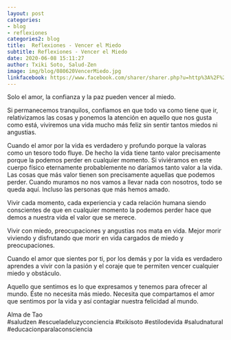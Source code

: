 ```yaml
---
layout: post
categories:
- blog
- reflexiones
categories2: blog
title:  Reflexiones - Vencer el Miedo
subtitle: Reflexiones - Vencer el Miedo
date: 2020-06-08 15:11:27
author: Txiki Soto, Salud-Zen
image: img/blog/080620VencerMiedo.jpg
linkfacebook: https://www.facebook.com/sharer/sharer.php?u=http%3A%2F%2Fsalud-zen.com%2Fblog%2Freflexiones%2F2020%2F06%2F08%2Freflexiones-vencer-miedo.html&amp;src=sdkpreparse
---
```

Solo el amor, la confianza y la paz pueden vencer al miedo.   

Si permanecemos tranquilos, confiamos en que todo va como tiene que ir, relativizamos las cosas y ponemos la atención en aquello que nos gusta como está, viviremos una vida mucho más feliz sin sentir tantos miedos ni angustias.  

Cuando el amor por la vida es verdadero y profundo porque la valoras como un tesoro todo fluye. De hecho la vida tiene tanto valor precisamente porque la podemos perder en cualquier momento. Si viviéramos en este cuerpo físico eternamente probablemente no daríamos tanto valor a la vida. Las cosas que más valor tienen son precisamente aquellas que podemos perder. Cuando muramos no nos vamos a llevar nada con nosotros, todo se queda aquí. Incluso las personas que más hemos amado.

Vivir cada momento, cada experiencia y cada relación humana siendo conscientes de que en cualquier momento la podemos perder hace que demos a nuestra vida el valor que se merece.

Vivir con miedo, preocupaciones y angustias nos mata en vida. Mejor morir viviendo y disfrutando que morir en vida cargados de miedo y preocupaciones.   

Cuando el amor que sientes por ti, por los demás y por la vida es verdadero aprendes a vivir con la pasión y el coraje que te permiten vencer cualquier miedo y obstáculo.

Aquello que sentimos es lo que expresamos y tenemos para ofrecer al mundo. Éste no necesita más miedo. Necesita que compartamos el amor que sentimos por la vida y así contagiar nuestra felicidad al mundo.   

Alma de Tao  
#saludzen
#escueladeluzyconciencia
#txikisoto
#estilodevida
#saludnatural
#educacionparalaconsciencia
